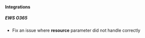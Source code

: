 
#### Integrations
##### EWS O365
- Fix an issue where **resource** parameter did not handle correctly
